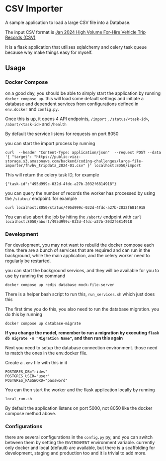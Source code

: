 # CSV Importer

A sample application to load a large CSV file into a Database. 

The input CSV format is [Jan 2024 High Volume For-Hire Vehicle Trip Records
(CSV)](https://public-vizz-storage.s3.amazonaws.com/backend/coding-challenges/large-file-importer/fhvhv_tripdata_2024-01.csv)

It is a flask application that utilises sqlalchemy and celery task queue because why make things easy for myself.

## Usage

### Docker Compose

on a good day, you should be able to simply start the application by running `docker compose up`. this will load some default settings and initiate a database and dependent services from configurations defined in `env.docker` and `config.py`. 

Once this is up, it opens 4 API endpoints, `/import` , `/status/<task-id>`, `/abort/<task-id>` and `/health`

By default the service listens for requests on port 8050


you can start the import process by running 

`curl  --header "Content-Type: application/json"  --request POST --data '{ "target": "https://public-vizz-storage.s3.amazonaws.com/backend/coding-challenges/large-file-importer/fhvhv_tripdata_2024-01.csv" }' localhost:8050/import` 

This will return the celery task ID, for example 

`{"task-id":"495d999c-032d-4fdc-a27b-2032f6814918"}`

you can query the number of records the worker has processed by using the `/status/` endpoint. for example

`curl localhost:8050/status/495d999c-032d-4fdc-a27b-2032f6814918`

You can also abort the job by hiting the `/abort/` endpoint with 
`curl localhost:8050/abort/495d999c-032d-4fdc-a27b-2032f6814918`

### Development 

For development, you may not want to rebuild the docker compose each time. there are a bunch of services that are required and can run in the background, while the main application, and the celery worker need to regularly be restarted.

you can start the background services, and they will be available for you to use by running the command

`docker compose up redis database mock-file-server`

There is a helper bash script to run this, `run_services.sh` which just does this

The first time you do this, you also need to run the database migration. you do this by running 

`docker compose up database-migrate`

**If you change the model, remember to run a migration by executing
`flask db migrate -m "Migration Name"`, and then run this again**

Next you need to setup the database connection environment. those need to match the ones in the env.docker file.

Create a `.env` file with this in it

```
POSTGRES_DB="rides"
POSTGRES_USER="user"
POSTGRES_PASSWORD="password"
```

You can then start the worker and the flask application locally by running 

`local_run.sh`

By default the application listens on port 5000, not 8050 like the docker compose method above.


### Configurations

there are several configurations in the `config.py` py, and you can switch between them by setting the `ENVIRONMENT` environment variable.
currently only docker and local (default) are available, but there is a scaffolding for development, staging and production too and it is trivial to add more.
